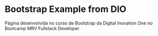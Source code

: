 # Bootstrap Example from DIO

Página desenvolvida no curso de Bootstrap da Digital Inovation One no Bootcamp
MRV Fullstack Developer
